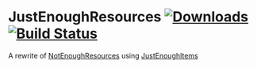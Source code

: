 # JustEnoughResources [![Downloads](http://cf.way2muchnoise.eu/short_240630_downloads.svg)](https://minecraft.curseforge.com/projects/240630) [![Build Status](https://app.travis-ci.com/way2muchnoise/JustEnoughResources.svg?branch=master)](https://app.travis-ci.com/github/way2muchnoise/JustEnoughResources)

A rewrite of [NotEnoughResources](https://github.com/hilburn/NotEnoughResources) using [JustEnoughItems](https://github.com/mezz/JustEnoughItems)
